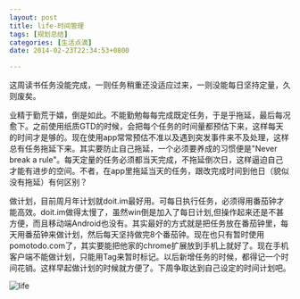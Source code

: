 ```yaml
---
layout: post
title: life-时间管理
tags: [规划总结]
categories: [生活点滴]
date: 2014-02-23T22:34:53+0800

---
```


这周读书任务没能完成，一则任务稍重还没适应过来，一则没能每日坚持定量，久则废矣。

业精于勤荒于嬉，倒是如此。不能勤勉每每完成既定任务，于是乎拖延，最后每况愈下。之前使用纸质GTD的时候，会把每个任务的时间量都预估下来，这样每天的时间才是够的。现在使用app常常预估不准以及遇到突发事件来不及处理，这样总有任务拖延下来。其实要防止自己拖延，一个必须要养成的习惯便是"Never break a rule"。每天定量的任务必须都当天完成，不拖延倒次日，这样逼迫自己才能有进步的空间。不者，在app里拖延当天的任务，跟改完成时间到他日（貌似没有拖延）有何区别？

做计划，目前周月年计划就doit.im最好用。可每日执行任务，必须得用番茄钟才能高效。doit.im做得太慢了，虽然win倒是加入了每日计划,但操作起来还是不甚方便，而且移动端Android也没有。其实最好的方式就是把任务放在番茄钟里，每天用番茄钟来做计划，然后每天坚持做完8个番茄钟。现在也只有暂时使用pomotodo.com了，其实要能把他家的chrome扩展放到手机上就好了。现在手机客户端不能做计划，只能用Tag来暂时标记。以后新增任务的时候，都得记一个时间花销。这样早起做计划的时候就方便了。下周争取达到自己设定的时间计划吧。

![life][]  


[life]: {{site.url}}/assets/posts/images/2014-02-23-life-时间管理.md.1.png